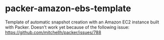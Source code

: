 # packer-amazon-ebs-template
Template of automatic snapshot creation with an Amazon EC2 instance built with Packer. Doesn't work yet because of the following issue: https://github.com/mitchellh/packer/issues/788
